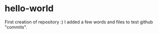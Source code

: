 # hello-world
First creation of repository :)
I added a few words and files to test github "commits".
